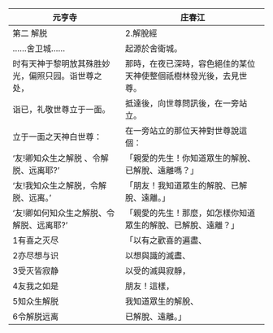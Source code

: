 | 元亨寺                                             | 庄春江                                                       |
| -------------------------------------------------- | ------------------------------------------------------------ |
| 第二 解脱                                          | 2.解脫經                                                     |
| ……舍卫城……                                         | 起源於舍衛城。                                               |
| 时有天神于黎明放其殊胜妙光，偏照只园。诣世尊之处， | 那時，在夜已深時，容色絕佳的某位天神使整個祇樹林發光後，去見世尊。 |
| 诣已，礼敬世尊立于一面。                           | 抵達後，向世尊問訊後，在一旁站立。                           |
| 立于一面之天神白世尊：                             | 在一旁站立的那位天神對世尊說這個：                           |
| ‘友!卿知众生之解脱 、令解脱、远离耶?’              | 「親愛的先生！你知道眾生的解脫、已解脫、遠離嗎？」           |
| ‘友!我知众生之解脱，令解脱、远离。’                | 「朋友！我知道眾生的解脫、已解脫、遠離。」                   |
| ‘友!卿如何知众生之解脱、令解脱、远离耶?’           | 「親愛的先生！那麼，如怎樣你知道眾生的解脫、已解脫、遠離？」 |
| 1有喜之灭尽                                        | 「以有之歡喜的遍盡、                                         |
| 2亦尽想与识                                        | 以想與識的滅盡、                                             |
| 3受灭皆寂静                                        | 以受的滅與寂靜，                                             |
| 4友我之如是                                        | 朋友！這樣，                                                 |
| 5知众生解脱                                        | 我知道眾生的解脫、                                           |
| 6令解脱远离                                        | 已解脫、遠離。」                                             |